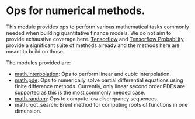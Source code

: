 # Ops for numerical methods.

This module provides ops to perform various mathematical tasks commonly needed
when building quantitative finance models. We do not aim to provide
exhaustive coverage here. [Tensorflow](https://github.com/tensorflow/tensorflow)
and [Tensorflow Probability](https://github.com/tensorflow/probability) provide
a significant suite of methods already and the methods here are meant to
build on those.

The modules provided are:

  * [math.interpolation](interpolation): Ops to perform linear and
  cubic interpolation.
  * [math.pde](pde): Ops to numerically solve partial differential
  equations using finite difference methods. Currently, only linear second
  order PDEs are supported as this is the most commonly needed case.
  * [math.random](random): Ops to compute low discrepancy sequences.
  * math.root_search: Brent method for computing roots of functions in one
    dimension.
